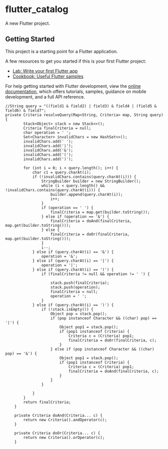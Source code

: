 # flutter_catalog

A new Flutter project.

## Getting Started

This project is a starting point for a Flutter application.

A few resources to get you started if this is your first Flutter project:

- [Lab: Write your first Flutter app](https://docs.flutter.dev/get-started/codelab)
- [Cookbook: Useful Flutter samples](https://docs.flutter.dev/cookbook)

For help getting started with Flutter development, view the
[online documentation](https://docs.flutter.dev/), which offers tutorials,
samples, guidance on mobile development, and a full API reference.



```
//String query = "((field1 & field2) | field3) & field4 | (field5 & field6) & field7";
private Criteria resolveQuery(Map<String, Criteria> map, String query) {
        Stack<Object> stack = new Stack<>();
        Criteria finalCriteria = null;
        char operation = ' ';
        Set<Character> invalidChars = new HashSet<>();
        invalidChars.add(' ');
        invalidChars.add('|');
        invalidChars.add('&');
        invalidChars.add('(');
        invalidChars.add(')');

        for (int i = 0; i < query.length(); i++) {
            char c1 = query.charAt(i);
            if (!invalidChars.contains(query.charAt(i))) {
                StringBuilder builder = new StringBuilder();
                while (i < query.length() && !invalidChars.contains(query.charAt(i))) {
                    builder.append(query.charAt(i));
                    i++;
                }
                if (operation == ' ') {
                    finalCriteria = map.get(builder.toString());
                } else if (operation == '&') {
                    finalCriteria = doAnd(finalCriteria, map.get(builder.toString()));
                } else {
                    finalCriteria = doOr(finalCriteria, map.get(builder.toString()));
                }
                i--;
            } else if (query.charAt(i) == '&') {
                operation = '&';
            } else if (query.charAt(i) == '|') {
                operation = '|';
            } else if (query.charAt(i) == '(') {
                if (finalCriteria != null && operation != ' ') {

                    stack.push(finalCriteria);
                    stack.push(operation);
                    finalCriteria = null;
                    operation = ' ';
                }
            } else if (query.charAt(i) == ')') {
                if (!stack.isEmpty()) {
                    Object pop = stack.pop();
                    if (pop instanceof Character && ((char) pop) == '|') {
                        Object pop1 = stack.pop();
                        if (pop1 instanceof Criteria) {
                            Criteria c = (Criteria) pop1;
                            finalCriteria = doOr(finalCriteria, c);
                        }
                    } else if (pop instanceof Character && ((char) pop) == '&') {
                        Object pop1 = stack.pop();
                        if (pop1 instanceof Criteria) {
                            Criteria c = (Criteria) pop1;
                            finalCriteria = doAnd(finalCriteria, c);
                        }
                    }
                }

            }
        }
        return finalCriteria;
    }

    private Criteria doAnd(Criteria... c) {
        return new Criteria().andOperator(c);
    }

    private Criteria doOr(Criteria... c) {
        return new Criteria().orOperator(c);
    }

```
